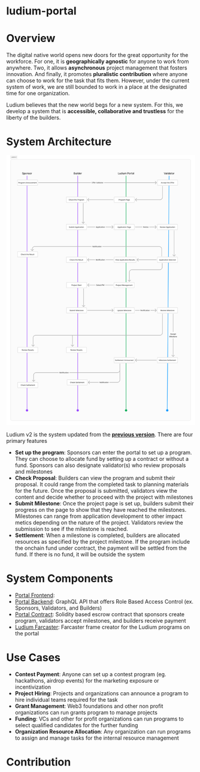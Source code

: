 # ludium-portal

# Overview

The digital native world opens new doors for the great opportunity for the workforce. For one, it is **geographically agnostic** for anyone to work from anywhere. Two, it allows **asynchronous** project management that fosters innovation. And finally, it promotes **pluralistic contribution** where anyone can choose to work for the task that fits them. However, under the current system of work, we are still bounded to work in a place at the designated time for one organization.

Ludium believes that the new world begs for a new system. For this, we develop a system that is **accessible, collaborative and trustless** for the liberty of the builders.

# System Architecture

![Ludium Portal Architecture.png](./Ludiumv2%20Architecture.png)

Ludium v2 is the system updated from the [**previous version**](https://github.com/Ludium-Official/ludium-world). There are four primary features

- **Set up the program**: Sponsors can enter the portal to set up a program. They can choose to allocate fund by setting up a contract or without a fund. Sponsors can also designate validator(s) who review proposals and milestones
- **Check Proposal**: Builders can view the program and submit their proposal. It could range from the completed task to planning materials for the future. Once the proposal is submitted, validators view the content and decide whether to proceed with the project with milestones
- **Submit Milestone**: Once the project page is set up, builders submit their progress on the page to show that they have reached the milestones. Milestones can range from application development to other impact metics depending on the nature of the project. Validators review the submission to see if the milestone is reached.
- **Settlement**: When a milestone is completed, builders are allocated resources as specified by the project milestone. If the program include the onchain fund under contract, the payment will be settled from the fund. If there is no fund, it will be outside the system

# System Components

- [Portal Frontend]():
- [Portal Backend](https://github.com/Ludium-Official/ludium-portal-backend/blob/main/README.md): GraphQL API that offers Role Based Access Control (ex. Sponsors, Validators, and Builders)
- [Portal Contract](https://github.com/Ludium-Official/ludium-portal-contract): Solidity based escrow contract that sponsors create program, validators accept milestones, and builders receive payment
- [Ludium Farcaster](https://github.com/Ludium-Official/ludium-farcaster): Farcaster frame creator for the Ludium programs on the portal

# Use Cases

- **Contest Payment**: Anyone can set up a contest program (eg. hackathons, airdrop events) for the marketing exposure or incentivization
- **Project Hiring**: Projects and organizations can announce a program to hire individual teams required for the task
- **Grant Management**: Web3 foundations and other non profit organizations can run grants program to manage projects
- **Funding**: VCs and other for profit organizations can run programs to select qualified candidates for the further funding
- **Organization Resource Allocation**: Any organization can run programs to assign and manage tasks for the internal resource management

# Contribution
